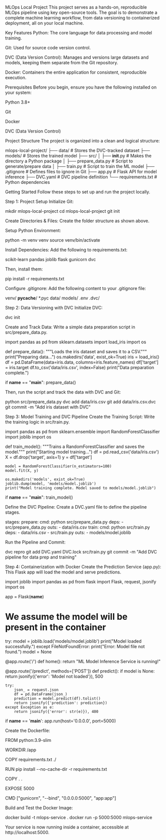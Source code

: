MLOps Local Project
This project serves as a hands-on, reproducible MLOps pipeline using key open-source tools. The goal is to demonstrate a complete machine learning workflow, from data versioning to containerized deployment, all on your local machine.

Key Features
Python: The core language for data processing and model training.

Git: Used for source code version control.

DVC (Data Version Control): Manages and versions large datasets and models, keeping them separate from the Git repository.

Docker: Containers the entire application for consistent, reproducible execution.

Prerequisites
Before you begin, ensure you have the following installed on your system:

Python 3.8+

Git

Docker

DVC (Data Version Control)

Project Structure
The project is organized into a clean and logical structure:

mlops-local-project/
├── data/              # Stores the DVC-tracked dataset
├── models/            # Stores the trained model
├── src/
│   ├── __init__.py    # Makes the directory a Python package
│   ├── prepare_data.py  # Script to generate/prepare data
│   ├── train.py       # Script to train the ML model
├── .gitignore         # Defines files to ignore in Git
├── app.py             # Flask API for model inference
├── DVC.yaml           # DVC pipeline definition
└── requirements.txt   # Python dependencies

Getting Started
Follow these steps to set up and run the project locally.

Step 1: Project Setup
Initialize Git:

mkdir mlops-local-project
cd mlops-local-project
git init

Create Directories & Files:
Create the folder structure as shown above.

Setup Python Environment:

python -m venv venv
source venv/bin/activate

Install Dependencies:
Add the following to requirements.txt:

scikit-learn
pandas
joblib
flask
gunicorn
dvc

Then, install them:

pip install -r requirements.txt

Configure .gitignore:
Add the following content to your .gitignore file:

venv/
__pycache__/
*.pyc
data/
models/
.env
.dvc/

Step 2: Data Versioning with DVC
Initialize DVC:

dvc init

Create and Track Data:
Write a simple data preparation script in src/prepare_data.py.

import pandas as pd
from sklearn.datasets import load_iris
import os

def prepare_data():
    """Loads the iris dataset and saves it to a CSV."""
    print("Preparing data...")
    os.makedirs('data', exist_ok=True)
    iris = load_iris()
    df = pd.DataFrame(data=iris.data, columns=iris.feature_names)
    df['target'] = iris.target
    df.to_csv('data/iris.csv', index=False)
    print("Data preparation complete.")

if __name__ == "__main__":
    prepare_data()

Then, run the script and track the data with DVC and Git:

python src/prepare_data.py
dvc add data/iris.csv
git add data/iris.csv.dvc
git commit -m "Add iris dataset with DVC"

Step 3: Model Training and DVC Pipeline
Create the Training Script:
Write the training logic in src/train.py.

import pandas as pd
from sklearn.ensemble import RandomForestClassifier
import joblib
import os

def train_model():
    """Trains a RandomForestClassifier and saves the model."""
    print("Starting model training...")
    df = pd.read_csv('data/iris.csv')
    X = df.drop('target', axis=1)
    y = df['target']

    model = RandomForestClassifier(n_estimators=100)
    model.fit(X, y)

    os.makedirs('models', exist_ok=True)
    joblib.dump(model, 'models/model.joblib')
    print("Model training complete. Model saved to models/model.joblib")

if __name__ == "__main__":
    train_model()

Define the DVC Pipeline:
Create a DVC.yaml file to define the pipeline stages.

stages:
  prepare:
    cmd: python src/prepare_data.py
    deps:
    - src/prepare_data.py
    outs:
    - data/iris.csv
  train:
    cmd: python src/train.py
    deps:
    - data/iris.csv
    - src/train.py
    outs:
    - models/model.joblib

Run the Pipeline and Commit:

dvc repro
git add DVC.yaml DVC.lock src/train.py
git commit -m "Add DVC pipeline for data prep and training"

Step 4: Containerization with Docker
Create the Prediction Service (app.py):
This Flask app will load the model and serve predictions.

import joblib
import pandas as pd
from flask import Flask, request, jsonify
import os

app = Flask(__name__)

# We assume the model will be present in the container
try:
    model = joblib.load('models/model.joblib')
    print("Model loaded successfully.")
except FileNotFoundError:
    print("Error: Model file not found.")
    model = None

@app.route('/')
def home():
    return "ML Model Inference Service is running!"

@app.route('/predict', methods=['POST'])
def predict():
    if model is None:
        return jsonify({'error': 'Model not loaded'}), 500

    try:
        json_ = request.json
        df = pd.DataFrame(json_)
        prediction = model.predict(df).tolist()
        return jsonify({'prediction': prediction})
    except Exception as e:
        return jsonify({'error': str(e)}), 400

if __name__ == '__main__':
    app.run(host='0.0.0.0', port=5000)

Create the Dockerfile:

FROM python:3.9-slim

WORKDIR /app

COPY requirements.txt ./

RUN pip install --no-cache-dir -r requirements.txt

COPY . .

EXPOSE 5000

CMD ["gunicorn", "--bind", "0.0.0.0:5000", "app:app"]

Build and Test the Docker Image:

docker build -t mlops-service .
docker run -p 5000:5000 mlops-service

Your service is now running inside a container, accessible at http://localhost:5000.
